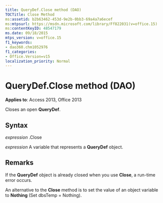 ```yaml
---
title: QueryDef.Close method (DAO)
TOCTitle: Close Method
ms:assetid: b2b63462-453d-9e2b-0bb3-69a4a7a6ecef
ms:mtpsurl: https://msdn.microsoft.com/library/Ff822031(v=office.15)
ms:contentKeyID: 48547179
ms.date: 09/18/2015
mtps_version: v=office.15
f1_keywords:
- dao360.chm1052976
f1_categories:
- Office.Version=v15
localization_priority: Normal
---
```


# QueryDef.Close method (DAO)


**Applies to**: Access 2013, Office 2013

Closes an open **QueryDef**.

## Syntax

*expression* .Close

*expression* A variable that represents a **QueryDef** object.

## Remarks

If the **QueryDef** object is already closed when you use **Close**, a run-time error occurs.

An alternative to the **Close** method is to set the value of an object variable to **Nothing** (Set dbsTemp = Nothing).

